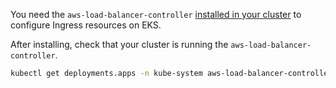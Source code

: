 You need the `aws-load-balancer-controller` [installed in your cluster](https://kubernetes-sigs.github.io/aws-load-balancer-controller/latest/deploy/installation/) to configure Ingress resources on EKS.

After installing, check that your cluster is running the  `aws-load-balancer-controller`.

```bash
kubectl get deployments.apps -n kube-system aws-load-balancer-controller
```
